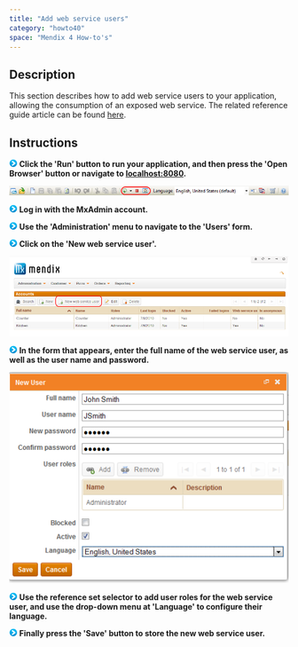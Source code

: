 ```yaml
---
title: "Add web service users"
category: "howto40"
space: "Mendix 4 How-to's"
---
```

## Description

This section describes how to add web service users to your application, allowing the consumption of an exposed web service. The related reference guide article can be found [here](/refguide4/Published+Web+Services).

## Instructions

![](attachments/819203/917932.png) **Click the 'Run' button to run your application, and then press the 'Open Browser' button or navigate to [localhost:8080](http://localhost:8080).**

![](attachments/2621607/2752826.png)

![](attachments/819203/917932.png) **Log in with the MxAdmin account.**

![](attachments/819203/917932.png) **Use the 'Administration' menu to navigate to the 'Users' form.**

![](attachments/819203/917932.png) **Click on the 'New web service user'.**

![](attachments/2621607/2752822.png)

![](attachments/819203/917932.png) **In the form that appears, enter the full name of the web service user, as well as the user name and password.**

![](attachments/2621607/2752821.png)

![](attachments/819203/917932.png) **Use the reference set selector to add user roles for the web service user, and use the drop-down menu at 'Language' to configure their language.**

![](attachments/819203/917932.png) **Finally press the 'Save' button to store the new web service user.**

